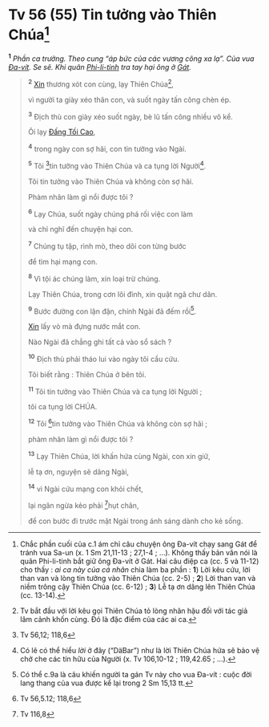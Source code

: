 # Tv 56 (55) Tin tưởng vào Thiên Chúa[^1-656dc46e-3654-46df-8273-5ea47e563348]
<sup><b>1</b></sup> *Phần ca trưởng. Theo cung “áp bức của các vương công xa lạ”. Của vua [Đa-vít](). Se sẽ. Khi quân [Phi-li-tinh]() tra tay hại ông ở [Gát]().*

> <sup><b>2</b></sup> [Xin]() thương xót con cùng, lạy Thiên Chúa[^2-656dc46e-3654-46df-8273-5ea47e563348],
>
> vì người ta giày xéo thân con, và suốt ngày tấn công chèn ép.
>
> <sup><b>3</b></sup> Địch thù con giày xéo suốt ngày, bè lũ tấn công nhiều vô kể.
>
> Ôi lạy [Đấng Tối Cao](),
>
> <sup><b>4</b></sup> trong ngày con sợ hãi, con tin tưởng vào Ngài.
>
> <sup><b>5</b></sup> Tôi [^1@-656dc46e-3654-46df-8273-5ea47e563348]tin tưởng vào Thiên Chúa và ca tụng lời Người[^3-656dc46e-3654-46df-8273-5ea47e563348].
>
> Tôi tin tưởng vào Thiên Chúa và không còn sợ hãi.
>
> Phàm nhân làm gì nổi được tôi ?
>
> <sup><b>6</b></sup> Lạy Chúa, suốt ngày chúng phá rối việc con làm
>
> và chỉ nghĩ đến chuyện hại con.
>
> <sup><b>7</b></sup> Chúng tụ tập, rình mò, theo dõi con từng bước
>
> để tìm hại mạng con.
>
> <sup><b>8</b></sup> Vì tội ác chúng làm, xin loại trừ chúng.
>
> Lạy Thiên Chúa, trong cơn lôi đình, xin quật ngã chư dân.
>
> <sup><b>9</b></sup> Bước đường con lận đận, chính Ngài đã đếm rồi[^4-656dc46e-3654-46df-8273-5ea47e563348].
>
> [Xin]() lấy vò mà đựng nước mắt con.
>
> Nào Ngài đã chẳng ghi tất cả vào sổ sách ?
>
> <sup><b>10</b></sup> Địch thù phải tháo lui vào ngày tôi cầu cứu.
>
> Tôi biết rằng : Thiên Chúa ở bên tôi.
>
> <sup><b>11</b></sup> Tôi tin tưởng vào Thiên Chúa và ca tụng lời Người ;
>
> tôi ca tụng lời CHÚA.
>
> <sup><b>12</b></sup> Tôi [^2@-656dc46e-3654-46df-8273-5ea47e563348]tin tưởng vào Thiên Chúa và không còn sợ hãi ;
>
> phàm nhân làm gì nổi được tôi ?
>
> <sup><b>13</b></sup> Lạy Thiên Chúa, lời khấn hứa cùng Ngài, con xin giữ,
>
> lễ tạ ơn, nguyện sẽ dâng Ngài,
>
> <sup><b>14</b></sup> vì Ngài cứu mạng con khỏi chết,
>
> lại ngăn ngừa kẻo phải [^3@-656dc46e-3654-46df-8273-5ea47e563348]hụt chân,
>
> để con bước đi trước mặt Ngài trong ánh sáng dành cho kẻ sống.

[^1-656dc46e-3654-46df-8273-5ea47e563348]: Chắc phần cuối của c.1 ám chỉ câu chuyện ông Đa-vít chạy sang Gát để tránh vua Sa-un (x. 1 Sm 21,11-13 ; 27,1-4 ; ...). Không thấy bản văn nói là quân Phi-li-tinh bắt giữ ông Đa-vít ở Gát. Hai câu điệp ca (cc. 5 và 11-12) cho thấy : *ai ca này của cá nhân* chia làm ba phần : **1**) Lời kêu cứu, lời than van và lòng tin tưởng vào Thiên Chúa (cc. 2-5) ; **2**) Lời than van và niềm trông cậy Thiên Chúa (cc. 6-12) ; **3**) Lễ tạ ơn dâng lên Thiên Chúa (cc. 13-14).
[^2-656dc46e-3654-46df-8273-5ea47e563348]: Tv bắt đầu với lời kêu gọi Thiên Chúa tỏ lòng nhân hậu đối với tác giả lâm cảnh khốn cùng. Đó là đặc điểm của các ai ca.
[^3-656dc46e-3654-46df-8273-5ea47e563348]: Có lẽ có thể hiểu *lời* ở đây (“DäBar”) như là lời Thiên Chúa hứa sẽ bảo vệ chở che các tín hữu của Người (x. Tv 106,10-12 ; 119,42.65 ; ...).
[^4-656dc46e-3654-46df-8273-5ea47e563348]: Có thể c.9a là câu khiến người ta gán Tv này cho vua Đa-vít : cuộc đời lang thang của vua được kể lại trong 2 Sm 15,13 tt.
[^1@-656dc46e-3654-46df-8273-5ea47e563348]: Tv 56,12; 118,6
[^2@-656dc46e-3654-46df-8273-5ea47e563348]: Tv 56,5.12; 118,6
[^3@-656dc46e-3654-46df-8273-5ea47e563348]: Tv 116,8